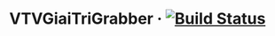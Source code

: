 # VTVGiaiTriGrabber &middot; [![Build Status](https://travis-ci.org/S-a-l-a-d/vtv-giai-tri-grabber.svg?branch=master)](https://travis-ci.org/S-a-l-a-d/vtv-giai-tri-grabber)
